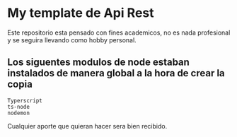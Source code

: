 # My template de Api Rest

Este repositorio esta pensado con fines academicos, no es nada profesional y se seguira llevando como hobby personal.

## Los siguentes modulos de node estaban instalados de manera global a la hora de crear la copia

    Typerscript
    ts-node
    nodemon

Cualquier aporte que quieran hacer sera bien recibido.